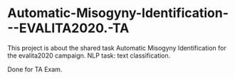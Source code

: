 # Automatic-Misogyny-Identification---EVALITA2020.-TA
This project is about the shared task Automatic Misogyny Identification for the evalita2020 campaign. NLP task: text classification.


Done for TA Exam.
